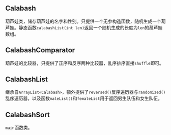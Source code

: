 ## Calabash
葫芦娃类，储存葫芦娃的名字和性别。只提供一个无参构造函数，随机生成一个葫芦娃。静态函数`calabashList(int len)`返回一个随机生成的长度为`len`的葫芦娃数组。

## CalabashComparator
葫芦娃的比较器，只提供了正序和反序两种比较器，乱序排序直接`shuffle`即可。

## CalabashList
继承自`ArrayList<Calabash>`，额外提供了`reversed()`反序遍历器与`randomized()`乱序遍历器，以及函数`maleList()`和`femaleList`用于返回男生队伍和女生队伍。

## CalabashSort
`main`函数类。
